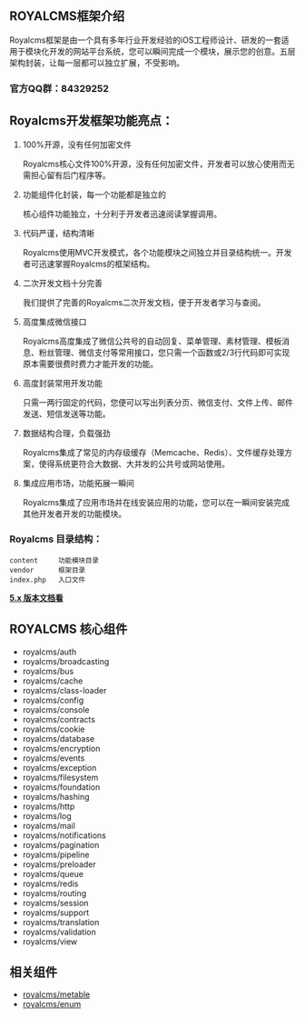 ## ROYALCMS框架介绍

Royalcms框架是由一个具有多年行业开发经验的iOS工程师设计、研发的一套适用于模块化开发的网站平台系统，您可以瞬间完成一个模块，展示您的创意。五层架构封装，让每一层都可以独立扩展，不受影响。

### 官方QQ群：84329252

## Royalcms开发框架功能亮点：

1. 100%开源，没有任何加密文件

	Royalcms核心文件100%开源，没有任何加密文件，开发者可以放心使用而无需担心留有后门程序等。

2. 功能组件化封装，每一个功能都是独立的

	核心组件功能独立，十分利于开发者迅速阅读掌握调用。

3. 代码严谨，结构清晰

	Royalcms使用MVC开发模式，各个功能模块之间独立并目录结构统一。开发者可迅速掌握Royalcms的框架结构。

4. 二次开发文档十分完善

	我们提供了完善的Royalcms二次开发文档，便于开发者学习与查阅。

5. 高度集成微信接口

	Royalcms高度集成了微信公共号的自动回复、菜单管理、素材管理、模板消息、粉丝管理、微信支付等常用接口，您只需一个函数或2/3行代码即可实现原本需要很费时费力才能开发的功能。

6. 高度封装常用开发功能

	只需一两行固定的代码，您便可以写出列表分页、微信支付、文件上传、邮件发送、短信发送等功能。

7. 数据结构合理，负载强劲

	Royalcms集成了常见的内存级缓存（Memcache、Redis）、文件缓存处理方案，使得系统更符合大数据、大并发的公共号或网站使用。

8. 集成应用市场，功能拓展一瞬间

	Royalcms集成了应用市场并在线安装应用的功能，您可以在一瞬间安装完成其他开发者开发的功能模块。

### Royalcms 目录结构：

	content 	功能模块目录
	vendor  	框架目录
	index.php	入口文件



**[5.x 版本文档看](docs/5.x/index.md)**



## ROYALCMS 核心组件

- royalcms/auth
- royalcms/broadcasting
- royalcms/bus
- royalcms/cache
- royalcms/class-loader
- royalcms/config
- royalcms/console
- royalcms/contracts
- royalcms/cookie
- royalcms/database
- royalcms/encryption
- royalcms/events
- royalcms/exception
- royalcms/filesystem
- royalcms/foundation
- royalcms/hashing
- royalcms/http
- royalcms/log
- royalcms/mail
- royalcms/notifications
- royalcms/pagination
- royalcms/pipeline
- royalcms/preloader
- royalcms/queue
- royalcms/redis
- royalcms/routing
- royalcms/session
- royalcms/support
- royalcms/translation
- royalcms/validation
- royalcms/view

## 相关组件
- [royalcms/metable](/docs/metable/index)
- [royalcms/enum](/docs/enum/index)
